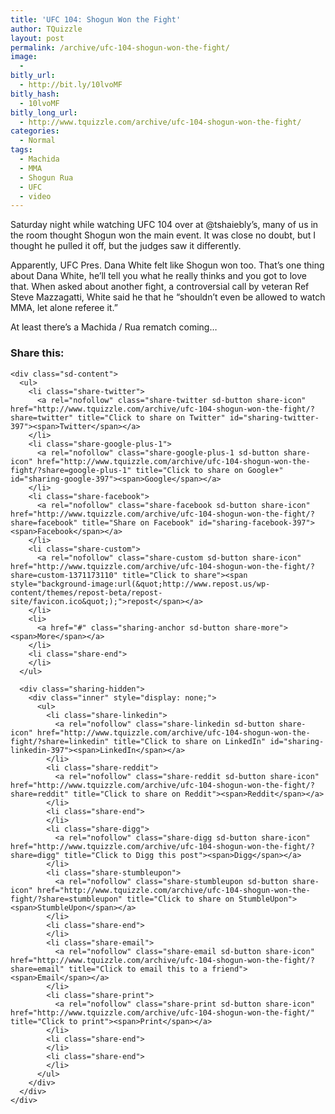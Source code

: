 ```yaml
---
title: 'UFC 104: Shogun Won the Fight'
author: TQuizzle
layout: post
permalink: /archive/ufc-104-shogun-won-the-fight/
image:
  - 
bitly_url:
  - http://bit.ly/10lvoMF
bitly_hash:
  - 10lvoMF
bitly_long_url:
  - http://www.tquizzle.com/archive/ufc-104-shogun-won-the-fight/
categories:
  - Normal
tags:
  - Machida
  - MMA
  - Shogun Rua
  - UFC
  - video
---
```

Saturday night while watching UFC 104 over at @tshaiebly&#8217;s, many of us in the room thought Shogun won the main event. It was close no doubt, but I thought he pulled it off, but the judges saw it differently.

Apparently, UFC Pres. Dana White felt like Shogun won too. That&#8217;s one thing about Dana White, he&#8217;ll tell you what he really thinks and you got to love that. When asked about another fight, a controversial call by veteran Ref Steve Mazzagatti, White said he that he &#8220;shouldn&#8217;t even be allowed to watch MMA, let alone referee it.&#8221;


At least there&#8217;s a Machida / Rua rematch coming&#8230;

<div class="sharedaddy sd-sharing-enabled">
  <div class="robots-nocontent sd-block sd-social sd-social-icon-text sd-sharing">
    <h3 class="sd-title">
      Share this:
    </h3>
    
    <div class="sd-content">
      <ul>
        <li class="share-twitter">
          <a rel="nofollow" class="share-twitter sd-button share-icon" href="http://www.tquizzle.com/archive/ufc-104-shogun-won-the-fight/?share=twitter" title="Click to share on Twitter" id="sharing-twitter-397"><span>Twitter</span></a>
        </li>
        <li class="share-google-plus-1">
          <a rel="nofollow" class="share-google-plus-1 sd-button share-icon" href="http://www.tquizzle.com/archive/ufc-104-shogun-won-the-fight/?share=google-plus-1" title="Click to share on Google+" id="sharing-google-397"><span>Google</span></a>
        </li>
        <li class="share-facebook">
          <a rel="nofollow" class="share-facebook sd-button share-icon" href="http://www.tquizzle.com/archive/ufc-104-shogun-won-the-fight/?share=facebook" title="Share on Facebook" id="sharing-facebook-397"><span>Facebook</span></a>
        </li>
        <li class="share-custom">
          <a rel="nofollow" class="share-custom sd-button share-icon" href="http://www.tquizzle.com/archive/ufc-104-shogun-won-the-fight/?share=custom-1371173110" title="Click to share"><span style="background-image:url(&quot;http://www.repost.us/wp-content/themes/repost-beta/repost-site/favicon.ico&quot;);">repost</span></a>
        </li>
        <li>
          <a href="#" class="sharing-anchor sd-button share-more"><span>More</span></a>
        </li>
        <li class="share-end">
        </li>
      </ul>
      
      <div class="sharing-hidden">
        <div class="inner" style="display: none;">
          <ul>
            <li class="share-linkedin">
              <a rel="nofollow" class="share-linkedin sd-button share-icon" href="http://www.tquizzle.com/archive/ufc-104-shogun-won-the-fight/?share=linkedin" title="Click to share on LinkedIn" id="sharing-linkedin-397"><span>LinkedIn</span></a>
            </li>
            <li class="share-reddit">
              <a rel="nofollow" class="share-reddit sd-button share-icon" href="http://www.tquizzle.com/archive/ufc-104-shogun-won-the-fight/?share=reddit" title="Click to share on Reddit"><span>Reddit</span></a>
            </li>
            <li class="share-end">
            </li>
            <li class="share-digg">
              <a rel="nofollow" class="share-digg sd-button share-icon" href="http://www.tquizzle.com/archive/ufc-104-shogun-won-the-fight/?share=digg" title="Click to Digg this post"><span>Digg</span></a>
            </li>
            <li class="share-stumbleupon">
              <a rel="nofollow" class="share-stumbleupon sd-button share-icon" href="http://www.tquizzle.com/archive/ufc-104-shogun-won-the-fight/?share=stumbleupon" title="Click to share on StumbleUpon"><span>StumbleUpon</span></a>
            </li>
            <li class="share-end">
            </li>
            <li class="share-email">
              <a rel="nofollow" class="share-email sd-button share-icon" href="http://www.tquizzle.com/archive/ufc-104-shogun-won-the-fight/?share=email" title="Click to email this to a friend"><span>Email</span></a>
            </li>
            <li class="share-print">
              <a rel="nofollow" class="share-print sd-button share-icon" href="http://www.tquizzle.com/archive/ufc-104-shogun-won-the-fight/" title="Click to print"><span>Print</span></a>
            </li>
            <li class="share-end">
            </li>
            <li class="share-end">
            </li>
          </ul>
        </div>
      </div>
    </div>
  </div>
</div>